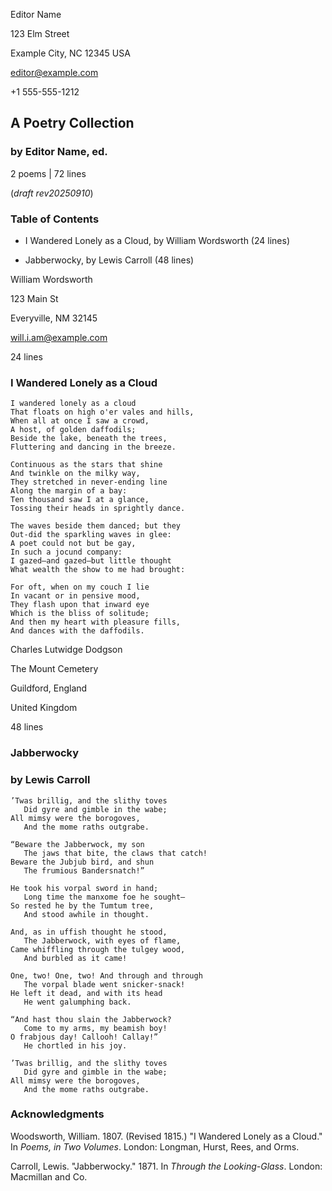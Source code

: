 <!--
Poetry submission packet example, but with extra stuff.
(may/may not be acceptable for submission; as always, check the requirements)

Poetry manuscripts, no matter the length, are typically formatted as a series
of poems without a title page or table of contents. Each page has a page
header and facts, as well as a title, and then the poem.

This one has a title page.

- title-page stuff: the opening .m-page-header and .m-title-header
  Note: this required me adding 'long' to the #manuscript classes.
- the poems (each with their own page-header and line-count)
- citation scene, for show

Copyright (c) Todd Warner
This work is licensed under Attribution 4.0 International. To view a copy of
this license, visit <http://creativecommons.org/licenses/by/4.0/>.
-->

<style>
    /*
    @import url("https://toddwarner.io/pub/css/manuscript-css/manuscript-4.0.css");
    @import url("/full/path/to/the/repository/for/manuscript-css/manuscript-4.0.css");
    */
    @import url("../../manuscript-local-4.0.css");

    :root {
        /*
        --m-page-break-simulated-long: 0;
        --m-font-weight-title: bold;
        --m-font-weight-title-chapter: bold;
        --m-font-weight-title-poem: bold;
        */
        --m-marginalia: "Lastname / Long-form Poetry / " counter(page);
    }
</style>

<div id="vpage" class="no-header">
<article id="manuscript" class="poetry">




[comment]: / "-------------------------- TITLE PAGE --------------------------"
[comment]: / "----------------- (often not used with poetry) -----------------"




<div class="m-page-header">
<div class="m-contact">


Editor Name

123 Elm Street

Example City, NC 12345 USA

editor@example.com

+1 555-555-1212


</div></div> <!-- /.m-contact, /.m-page-header -->




<div class="m-title-header">


# A Poetry Collection

### by Editor Name, ed.

<div class="m-facts">

2 poems | 72 lines

(_draft rev20250910_)


</div></div>




[comment]: / "-------------------------- TOC SCENE ---------------------------"
[comment]: / "----------------- (often not used with poetry) -----------------"




<section class="m-scene toc">
<div class="m-title-header">


# Table of Contents


</div>


- I Wandered Lonely as a Cloud, by William Wordsworth (24 lines)

- Jabberwocky, by Lewis Carroll (48 lines)


</section>




[comment]: / "---------------------------- POEMS -----------------------------"




<section class="m-poem">
<div class="m-page-header">
<div class="m-contact">


William Wordsworth

123 Main St

Everyville, NM 32145

will.i.am@example.com


</div> <!-- /.m-contact -->
<div class="m-facts">


24 lines


</div> <!-- /.m-facts -->
</div> <!-- /.m-title-header -->


<div class="m-title-header">


# I Wandered Lonely as a Cloud


</div> <!-- /.m-title-header -->


```
I wandered lonely as a cloud
That floats on high o'er vales and hills,
When all at once I saw a crowd,
A host, of golden daffodils;
Beside the lake, beneath the trees,
Fluttering and dancing in the breeze.
```
```
Continuous as the stars that shine
And twinkle on the milky way,
They stretched in never-ending line
Along the margin of a bay:
Ten thousand saw I at a glance,
Tossing their heads in sprightly dance.
```
```
The waves beside them danced; but they
Out-did the sparkling waves in glee:
A poet could not but be gay,
In such a jocund company:
I gazed—and gazed—but little thought
What wealth the show to me had brought:
```
```
For oft, when on my couch I lie
In vacant or in pensive mood,
They flash upon that inward eye
Which is the bliss of solitude;
And then my heart with pleasure fills,
And dances with the daffodils.
```


</section> <!-- /.m-poem -->




<section class="m-poem">
<div class="m-page-header">
<div class="m-contact">


Charles Lutwidge Dodgson

The Mount Cemetery

Guildford, England

United Kingdom


</div><div class="m-facts">


48 lines


</div></div>


<div class="m-title-header">


# Jabberwocky

### by Lewis Carroll


</div>


```
’Twas brillig, and the slithy toves
   Did gyre and gimble in the wabe;
All mimsy were the borogoves,
   And the mome raths outgrabe.
```
```
“Beware the Jabberwock, my son
   The jaws that bite, the claws that catch!
Beware the Jubjub bird, and shun
   The frumious Bandersnatch!”
```
```
He took his vorpal sword in hand;
   Long time the manxome foe he sought—
So rested he by the Tumtum tree,
   And stood awhile in thought.
```
```
And, as in uffish thought he stood,
   The Jabberwock, with eyes of flame,
Came whiffling through the tulgey wood,
   And burbled as it came!
```
```
One, two! One, two! And through and through
   The vorpal blade went snicker-snack!
He left it dead, and with its head
   He went galumphing back.
```
```
“And hast thou slain the Jabberwock?
   Come to my arms, my beamish boy!
O frabjous day! Callooh! Callay!”
   He chortled in his joy.
```
```
’Twas brillig, and the slithy toves
   Did gyre and gimble in the wabe;
All mimsy were the borogoves,
   And the mome raths outgrabe.
```


</section> <!-- /.m-poem -->




[comment]: / "------ CITATION CHAPTER + SCENE (used only for example) --------"




<section class="m-chapter">
<div class="m-title-header">


# Acknowledgments


</div>


<section class="m-scene foothang">


Woodsworth, William. 1807. (Revised 1815.) "I Wandered Lonely as a Cloud." In *Poems, in Two Volumes*. London: Longman, Hurst, Rees, and Orms.

Carroll, Lewis. "Jabberwocky." 1871. In *Through the Looking-Glass*. London: Macmillan and Co.


</section></section> <!-- end chapter + specialized scene -->


</article></div> <!-- ------------------------------ end of manuscript ---- -->

